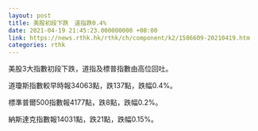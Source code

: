 ```yaml
---
layout: post
title: 美股初段下跌　道指跌0.4%
date: 2021-04-19 21:45:23.000000000 +08:00
link: https://news.rthk.hk/rthk/ch/component/k2/1586609-20210419.htm
categories: rthk
---
```


美股3大指數初段下跌，道指及標普指數由高位回吐。

道瓊斯指數較早時報34063點，跌137點，跌幅0.4%。

標準普爾500指數報4177點，跌8點，跌幅0.2%。

納斯達克指數報14031點，跌21點，跌幅0.15%。
